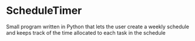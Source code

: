 # ScheduleTimer
Small program written in Python that lets the user create a weekly schedule and keeps track of the time allocated to each task in the schedule 
